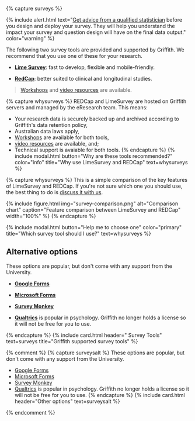{% capture surveys %}

{% include alert.html text="[Get advice from a qualified statistician](https://www.griffith.edu.au/research/research-services/researcher-education-development/statistical-advice) before you design and deploy your survey. They will help you understand the impact your survey and question design will have on the final data output." color="warning" %}

The following two survey tools are provided and supported by Griffith. We recommend that you use one of these for your research. 

 - **[Lime Survey](https://prodsurvey.rcs.griffith.edu.au/doco2/)**: fast to develop, flexible and mobile-friendly. 

 - **[RedCap](https://www151.griffith.edu.au/redcap/)**: better suited to clinical and longitudinal studies.
 
 > [Workshops](https://www.griffith.edu.au/research/research-services/researcher-education-development/workshop-calendar) and [video resources](https://www.youtube.com/playlist?list=PLOtTT7TqB2izC3THIFCokfIh5DwlOPePH) are available.

{% capture whysurveys %}
REDCap and LimeSurvey are hosted on Griffith servers and managed by the eResearch team. This means: 
- Your research data is securely backed up and archived according to Griffith's data retention policy,
- Australian data laws apply,
- [Workshops](https://www.griffith.edu.au/research/research-services/researcher-education-development/workshop-calendar) are available for both tools,
- [video resources](https://www.youtube.com/playlist?list=PLOtTT7TqB2izC3THIFCokfIh5DwlOPePH) are available, and;
- Technical support is avaiable for both tools.
{% endcapture %}
{% include modal.html button="Why are these tools recommended?" color="info" title="Why use LimeSurvey and REDCap" text=whysurveys %}

{% capture whysurveys %}
This is a simple comparison of the key features of LimeSurvey and REDCap. If you're not sure which one you should use, the best thing to do is [discuss it with us](https://intranet.secure.griffith.edu.au/library/forms/help). 

{% include figure.html img="survey-comparison.png" alt="Comparison chart" caption="Feature comparison between LimeSurvey and REDCap" width="100%" %}
{% endcapture %}

{% include modal.html button="Help me to choose one" color="primary" title="Which survey tool should I use?" text=whysurveys %}

 ## Alternative options

 These options are popular, but don't come with any support from the University. 

 - **[Google Forms](https://docs.google.com/forms/)**

 - **[Microsoft Forms](http://forms.office.com)**
 
 - **[Survey Monkey](https://www.surveymonkey.com)**
 
 - **[Qualtrics](https://www.qualtrics.com)** is popular in psychology. Griffith no longer holds a license so it will not be free for you to use.

{% endcapture %}
{% include card.html header="<i class='fas fa-poll'></i> Survey Tools" text=surveys title="Griffith supported survey tools" %}

{% comment %}
{% capture surveysalt %}
These options are popular, but don't come with any support from the University. 

 - [Google Forms](https://docs.google.com/forms/)
 - [Microsoft Forms](http://forms.office.com)
 - [Survey Monkey](https://www.surveymonkey.com)
 - [Qualtrics](https://www.qualtrics.com) is popular in psychology. Griffith no longer holds a license so it will not be free for you to use.
{% endcapture %}
{% include card.html header="Other options" text=surveysalt %}

{% endcomment %}
